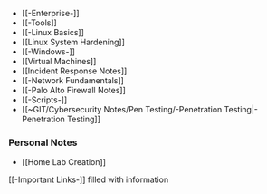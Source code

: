 - [[-Enterprise-]]
- [[-Tools]]
- [[-Linux Basics]]
- [[Linux System Hardening]]
- [[-Windows-]]
- [[Virtual Machines]]
- [[Incident Response Notes]]
- [[-Network Fundamentals]]
- [[-Palo Alto Firewall Notes]]
- [[-Scripts-]]
- [[~GIT/Cybersecurity Notes/Pen Testing/-Penetration Testing|-Penetration Testing]]
### Personal Notes
- [[Home Lab Creation]]



[[-Important Links-]] filled with information